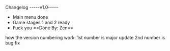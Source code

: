 Changelog
-----v1.0-----
- Main menu done
- Game stages 1 and 2 ready
- Fuck you
==Done By: Zen==


how the version numbering work: 
1st number is major update
2nd number is bug fix

